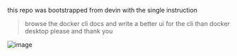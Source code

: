

this repo was bootstrapped from devin with the single instruction

> browse the docker cli docs and write a better ui for the cli than docker desktop please and thank you


![image](https://github.com/swyxio/devin-docker-ui/assets/6764957/1610bc52-1782-4727-bdd8-ca8154c6e806)
